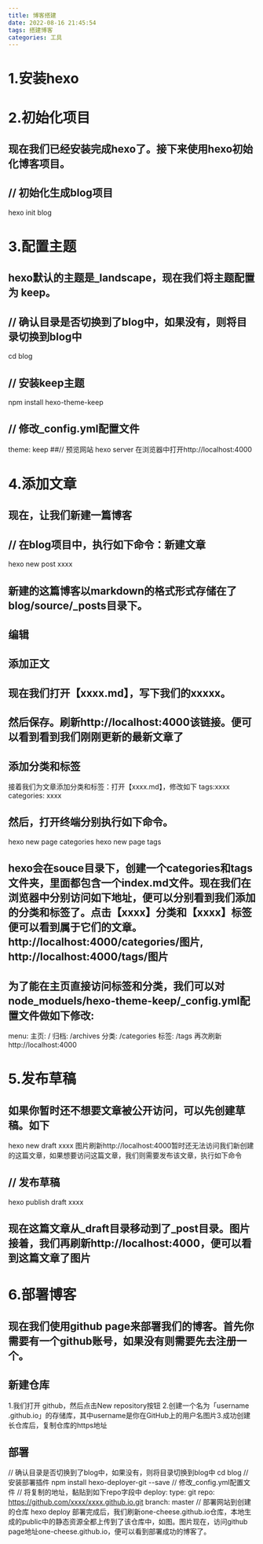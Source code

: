 ```yaml
---
title: 博客搭建
date: 2022-08-16 21:45:54
tags: 搭建博客
categories: 工具
---
```

# 1.安装hexo
# 2.初始化项目
## 现在我们已经安装完成hexo了。接下来使用hexo初始化博客项目。
## // 初始化生成blog项目
hexo init blog
# 3.配置主题
## hexo默认的主题是_landscape，现在我们将主题配置为 keep。
## // 确认目录是否切换到了blog中，如果没有，则将目录切换到blog中
cd blog
## // 安装keep主题
npm install hexo-theme-keep
## // 修改_config.yml配置文件
theme: keep
##// 预览网站
hexo server
在浏览器中打开http://localhost:4000
# 4.添加文章
## 现在，让我们新建一篇博客
## // 在blog项目中，执行如下命令：新建文章
hexo new post xxxx
## 新建的这篇博客以markdown的格式形式存储在了blog/source/_posts目录下。
## 编辑
## 添加正文
## 现在我们打开【xxxx.md】，写下我们的xxxxx。
## 然后保存。刷新http://localhost:4000该链接。便可以看到看到我们刚刚更新的最新文章了

##  添加分类和标签
接着我们为文章添加分类和标签：打开【xxxx.md】，修改如下
tags:xxxx
categories: xxxx
## 然后，打开终端分别执行如下命令。
hexo new page categories
hexo new page tags

## hexo会在souce目录下，创建一个categories和tags文件夹，里面都包含一个index.md文件。现在我们在浏览器中分别访问如下地址，便可以分别看到我们添加的分类和标签了。点击【xxxx】分类和【xxxx】标签便可以看到属于它们的文章。http://localhost:4000/categories/图片, http://localhost:4000/tags/图片

## 为了能在主页直接访问标签和分类，我们可以对node_moduels/hexo-theme-keep/_config.yml配置文件做如下修改:
menu:
  主页: /
  归档: /archives
  分类: /categories
  标签: /tags
再次刷新http://localhost:4000
# 5.发布草稿
## 如果你暂时还不想要文章被公开访问，可以先创建草稿。如下
hexo new draft xxxx
图片刷新http://localhost:4000暂时还无法访问我们新创建的这篇文章，如果想要访问这篇文章，我们则需要发布该文章，执行如下命令

## // 发布草稿
hexo publish draft xxxx
## 现在这篇文章从_draft目录移动到了_post目录。图片接着，我们再刷新http://localhost:4000，便可以看到这篇文章了图片

# 6.部署博客
## 现在我们使用github page来部署我们的博客。首先你需要有一个github账号，如果没有则需要先去注册一个。
## 新建仓库
1.我们打开 github，然后点击New repository按钮
2.创建一个名为「username .github.io」的存储库，其中username是你在GitHub上的用户名图片3.成功创建长仓库后，复制仓库的https地址
## 部署
// 确认目录是否切换到了blog中，如果没有，则将目录切换到blog中
cd blog
// 安装部署插件
npm install hexo-deployer-git --save
// 修改_config.yml配置文件
// 将复制的地址，黏贴到如下repo字段中
deploy:
 type: git
  repo: https://github.com/xxxx/xxxx.github.io.git
 branch: master
// 部署网站到创建的仓库
hexo deploy
部署完成后，我们刷新one-cheese.github.io仓库，本地生成的public中的静态资源全都上传到了该仓库中，如图。图片现在，访问github page地址one-cheese.github.io，便可以看到部署成功的博客了。